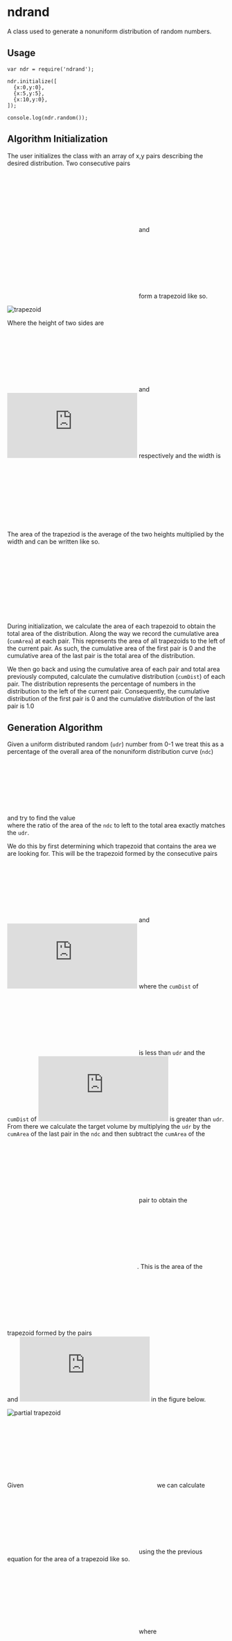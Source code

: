 # ndrand
A class used to generate a nonuniform distribution of random numbers.

## Usage

```
var ndr = require('ndrand');

ndr.initialize([
  {x:0,y:0},
  {x:5,y:5},
  {x:10,y:0},
]);

console.log(ndr.random());
```

## Algorithm Initialization

The user initializes the class with an array of x,y pairs describing the desired distribution. Two consecutive pairs ![math](https://latex.codecogs.com/svg.latex?%5Clarge%20%5Cleft%5C%7Bx_%7Bn-1%7D%2Cy_%7Bn-1%7D%5Cright%5C%7D) and ![math](https://latex.codecogs.com/svg.latex?%5Clarge%20%5Cleft%5C%7Bx_n%2Cy_n%5Cright%5C%7D) form a trapezoid like so.

![trapezoid](docs/trapezoid.png)

Where the height of two sides are ![math](https://latex.codecogs.com/svg.latex?%5Clarge%20y_%7Bn-1%7D) and ![math](https://latex.codecogs.com/svg.latex?%5Clarge%20y_n) respectively and the width is ![math](https://latex.codecogs.com/svg.latex?%5Clarge%20x_n-x_%7Bn-1%7D)

The area of the trapeziod is the average of the two heights multiplied by the width and can be written like so.

![math](https://latex.codecogs.com/svg.latex?%5Clarge%20A%3D%5Cleft%28%5Cfrac%7By_%7Bn-1%7D&plus;y_n%7D%7B2%7D%5Cright%29%5Cleft%28x_n-x_%7Bn-1%7D%5Cright%29)

During initialization, we calculate the area of each trapezoid to obtain the total area of the distribution. Along the way we record the cumulative area (```cumArea```) at each pair. This represents the area of all trapezoids to the left of the current pair. As such, the cumulative area of the first pair is 0 and the cumulative area of the last pair is the total area of the distribution.

We then go back and using the cumulative area of each pair and total area previously computed, calculate the cumulative distribution (```cumDist```) of each pair. The distribution represents the percentage of numbers in the distribution to the left of the current pair. Consequently, the cumulative distribution of the first pair is 0 and the cumulative distribution of the last pair is 1.0

## Generation Algorithm

Given a uniform distributed random (```udr```) number from 0-1 we treat this as a percentage of the overall area of the nonuniform distribution curve (```ndc```) and try to find the value ![math](https://latex.codecogs.com/svg.latex?%5Clarge%20x_%7Bpa%7D) where the ratio of the area of the ```ndc``` to left to the total area exactly matches the ```udr```.

We do this by first determining which trapezoid that contains the area we are looking for. This will be the trapezoid formed by the consecutive pairs ![math](https://latex.codecogs.com/svg.latex?%5Clarge%20%5Cleft%5C%7Bx_%7Bn-1%7D%2Cy_%7Bn-1%7D%5Cright%5C%7D) and ![math](https://latex.codecogs.com/svg.latex?%5Clarge%20%5Cleft%5C%7Bx_n%2Cy_n%5Cright%5C%7D) where the ```cumDist``` of ![math](https://latex.codecogs.com/svg.latex?%5Clarge%20%5Cleft%5C%7Bx_%7Bn-1%7D%2Cy_%7Bn-1%7D%5Cright%5C%7D) is less than ```udr``` and the ```cumDist``` of ![math](https://latex.codecogs.com/svg.latex?%5Clarge%20%5Cleft%5C%7Bx_n%2Cy_n%5Cright%5C%7D) is greater than ```udr```. From there we calculate the target volume by multiplying the ```udr``` by the ```cumArea``` of the last pair in the ```ndc``` and then subtract the ```cumArea``` of the ![math](https://latex.codecogs.com/svg.latex?%5Clarge%20%5Cleft%5C%7Bx_%7Bn-1%7D%2Cy_%7Bn-1%7D%5Cright%5C%7D) pair to obtain the ![math](https://latex.codecogs.com/svg.latex?%5Clarge%20A_%7Bpa%7D). This is the area of the trapezoid formed by the pairs ![math](https://latex.codecogs.com/svg.latex?%5Clarge%20%5Cleft%5C%7Bx_%7Bn-1%7D%2Cy_%7Bn-1%7D%5Cright%5C%7D) and ![math](https://latex.codecogs.com/svg.latex?%5Clarge%20%5Cleft%5C%7Bx_%7Bpa%7D%2Cy_%7Bpa%7D%5Cright%5C%7D) in the figure below.

![partial trapezoid](docs/partial_trapezoid.png)

Given ![math](https://latex.codecogs.com/svg.latex?%5Clarge%20A_%7Bpa%7D) we can calculate ![math](https://latex.codecogs.com/svg.latex?%5Clarge%20x_%7Bpv%7D) using the the previous equation for the area of a trapezoid like so.

![math](https://latex.codecogs.com/svg.latex?%5Clarge%20A_%7Bpa%7D%3D%5Cleft%28%5Cfrac%7By_%7Bn-1%7D&plus;y_%7Bpa%7D%7D%7B2%7D%5Cright%29%5Cleft%28x_%7Bpa%7D-x_%7Bn-1%7D%5Cright%29) where ![math](https://latex.codecogs.com/svg.latex?%5Clarge%20y_%7Bpa%7D%3D%5Cleft%28%5Cfrac%7By_n-y_%7Bn-1%7D%7D%7Bx_n-x_%7Bn-1%7D%7D%5Cright%29%5Cleft%28x_%7Bpa%7D-x_%7Bn-1%7D%5Cright%29&plus;y_%7Bn-1%7D)

substituting  ![math](https://latex.codecogs.com/svg.latex?%5Clarge%20m%3D%5Cleft%28%5Cfrac%7By_n-y_%7Bn-1%7D%7D%7Bx_n-x_%7Bn-1%7D%7D%5Cright%29) we can simplify  this as

![math](https://latex.codecogs.com/svg.latex?%5Clarge%20A_%7Bpa%7D%3D%5Cleft%28%5Cfrac%7By_%7Bn-1%7D&plus;%5Cleft%28m%5Cleft%28x_%7Bpa%7D-x_%7Bn-1%7D%5Cright%29&plus;y_%7Bn-1%7D%5Cright%29%7D%7B2%7D%5Cright%29%5Cleft%28x_%7Bpa%7D-x_%7Bn-1%7D%5Cright%29)

![math](https://latex.codecogs.com/svg.latex?%5Clarge%20A_%7Bpa%7D%3D%5Cleft%28%5Cfrac%7Bm%7D%7B2%7Dx_%7Bpa%7D-%5Cfrac%7Bm%7D%7B2%7Dx_%7Bn-1%7D&plus;y_%7Bn-1%7D%5Cright%29%5Cleft%28x_%7Bpa%7D-x_%7Bn-1%7D%5Cright%29)

![math](https://latex.codecogs.com/svg.latex?%5Clarge%20A_%7Bpa%7D%3D%5Cfrac%7Bm%7D%7B2%7Dx_%7Bpa%7D%5E2-mx_%7Bn-1%7Dx_%7Bpa%7D&plus;y_%7Bn-1%7Dx_%7Bpa%7D&plus;%5Cfrac%7Bm%7D%7B2%7Dx_%7Bn-1%7D%5E2-y_%7Bn-1%7Dx_%7Bn-1%7D)

![math](https://latex.codecogs.com/svg.latex?%5Clarge%200%3D%5Cfrac%7Bm%7D%7B2%7Dx_%7Bpa%7D%5E2&plus;%5Cleft%28y_%7Bn-1%7D-mx_%7Bn-1%7D%5Cright%29x_%7Bpa%7D&plus;%5Cleft%28%5Cfrac%7Bm%7D%7B2%7Dx_%7Bn-1%7D%5E2-y_%7Bn-1%7Dx_%7Bn-1%7D-A_%7Bpa%7D%5Cright%29)

which is a quadratic equation of the form

![math](https://latex.codecogs.com/svg.latex?%5Clarge%200%3Dax%5E2&plus;bx&plus;c)

where

![math](https://latex.codecogs.com/svg.latex?%5Clarge%20a%3D%5Cfrac%7Bm%7D%7B2%7D)

![math](https://latex.codecogs.com/svg.latex?%5Clarge%20b%3Dy_%7Bn-1%7D-mx_%7Bn-1%7D)

![math](https://latex.codecogs.com/svg.latex?%5Clarge%20c%3D%5Cfrac%7Bm%7D%7B2%7Dx_%7Bn-1%7D%5E2-y_%7Bn-1%7Dx_%7Bn-1%7D-A_%7Bpa%7D)

thus we can solve for ![math](https://latex.codecogs.com/svg.latex?%5Clarge%20x_%7Bpa%7D) using the quadratic equation

![math](https://latex.codecogs.com/svg.latex?%5Clarge%20x_%7Bpa%7D%3D%5Cfrac%7B-b%5Cpm%5Csqrt%7Bb%5E2-4ac%7D%7D%7B2a%7D)

The term ![math](https://latex.codecogs.com/svg.latex?%5Clarge%20%5Cfrac%7B-b%7D%7B2a%7D) is called the axis of symetry (```aos```) whereas ![math](https://latex.codecogs.com/svg.latex?%5Clarge%20%5Cfrac%7B%5Csqrt%7Bb%5E2-4ac%7D%7D%7B2a%7D) represents the distance (```distance```) from the ```aos```

The algorithm will add or subtract the ```distance``` form the ```aos``` to find the value that falls between ![math](https://latex.codecogs.com/svg.latex?%5Clarge%20x_%7Bn-1%7D) and ![math](https://latex.codecogs.com/svg.latex?%5Clarge%20x_n)
